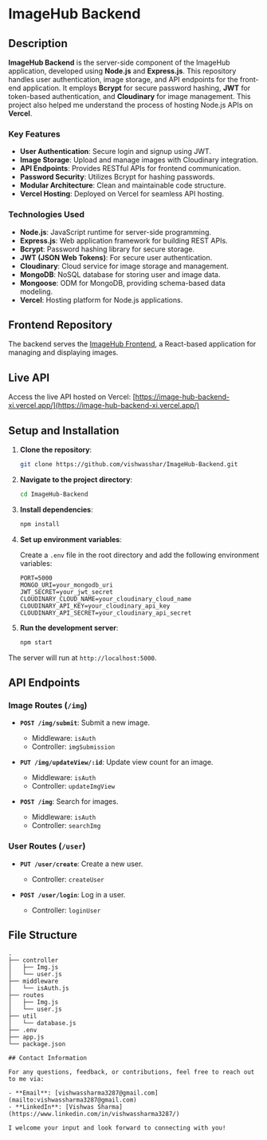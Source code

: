 # ImageHub Backend

## Description

**ImageHub Backend** is the server-side component of the ImageHub application, developed using **Node.js** and **Express.js**. This repository handles user authentication, image storage, and API endpoints for the front-end application. It employs **Bcrypt** for secure password hashing, **JWT** for token-based authentication, and **Cloudinary** for image management. This project also helped me understand the process of hosting Node.js APIs on **Vercel**.

### Key Features

- **User Authentication**: Secure login and signup using JWT.
- **Image Storage**: Upload and manage images with Cloudinary integration.
- **API Endpoints**: Provides RESTful APIs for frontend communication.
- **Password Security**: Utilizes Bcrypt for hashing passwords.
- **Modular Architecture**: Clean and maintainable code structure.
- **Vercel Hosting**: Deployed on Vercel for seamless API hosting.

### Technologies Used

- **Node.js**: JavaScript runtime for server-side programming.
- **Express.js**: Web application framework for building REST APIs.
- **Bcrypt**: Password hashing library for secure storage.
- **JWT (JSON Web Tokens)**: For secure user authentication.
- **Cloudinary**: Cloud service for image storage and management.
- **MongoDB**: NoSQL database for storing user and image data.
- **Mongoose**: ODM for MongoDB, providing schema-based data modeling.
- **Vercel**: Hosting platform for Node.js applications.

## Frontend Repository

The backend serves the [ImageHub Frontend](https://github.com/vishwasshar/ImageHub), a React-based application for managing and displaying images.

## Live API

Access the live API hosted on Vercel: [https://image-hub-backend-xi.vercel.app/](https://image-hub-backend-xi.vercel.app/)

## Setup and Installation

1. **Clone the repository**:

    ```bash
    git clone https://github.com/vishwasshar/ImageHub-Backend.git
    ```

2. **Navigate to the project directory**:

    ```bash
    cd ImageHub-Backend
    ```

3. **Install dependencies**:

    ```bash
    npm install
    ```

4. **Set up environment variables**:

    Create a `.env` file in the root directory and add the following environment variables:

    ```env
    PORT=5000
    MONGO_URI=your_mongodb_uri
    JWT_SECRET=your_jwt_secret
    CLOUDINARY_CLOUD_NAME=your_cloudinary_cloud_name
    CLOUDINARY_API_KEY=your_cloudinary_api_key
    CLOUDINARY_API_SECRET=your_cloudinary_api_secret
    ```

5. **Run the development server**:

    ```bash
    npm start
    ```

The server will run at `http://localhost:5000`.

## API Endpoints

### Image Routes (`/img`)

- **`POST /img/submit`**: Submit a new image.
    - Middleware: `isAuth`
    - Controller: `imgSubmission`
  
- **`PUT /img/updateView/:id`**: Update view count for an image.
    - Middleware: `isAuth`
    - Controller: `updateImgView`

- **`POST /img`**: Search for images.
    - Middleware: `isAuth`
    - Controller: `searchImg`

### User Routes (`/user`)

- **`PUT /user/create`**: Create a new user.
    - Controller: `createUser`

- **`POST /user/login`**: Log in a user.
    - Controller: `loginUser`

## File Structure

```plaintext
.
├── controller
│   ├── Img.js
│   └── user.js
├── middleware
│   └── isAuth.js
├── routes
│   ├── Img.js
│   └── user.js
├── util
│   └── database.js
├── .env
├── app.js
└── package.json

## Contact Information

For any questions, feedback, or contributions, feel free to reach out to me via:

- **Email**: [vishwassharma3287@gmail.com](mailto:vishwassharma3287@gmail.com)
- **LinkedIn**: [Vishwas Sharma](https://www.linkedin.com/in/vishwassharma3287/)

I welcome your input and look forward to connecting with you!

